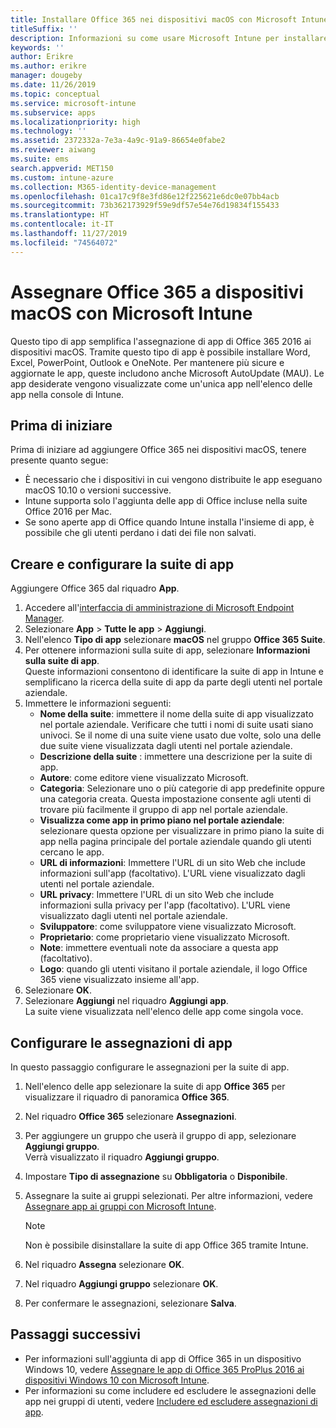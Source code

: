 ```yaml
---
title: Installare Office 365 nei dispositivi macOS con Microsoft Intune
titleSuffix: ''
description: Informazioni su come usare Microsoft Intune per installare le app di Office 365 nei dispositivi macOS.
keywords: ''
author: Erikre
ms.author: erikre
manager: dougeby
ms.date: 11/26/2019
ms.topic: conceptual
ms.service: microsoft-intune
ms.subservice: apps
ms.localizationpriority: high
ms.technology: ''
ms.assetid: 2372332a-7e3a-4a9c-91a9-86654e0fabe2
ms.reviewer: aiwang
ms.suite: ems
search.appverid: MET150
ms.custom: intune-azure
ms.collection: M365-identity-device-management
ms.openlocfilehash: 01ca17c9f8e3fd86e12f225621e6dc0e07bb4acb
ms.sourcegitcommit: 73b362173929f59e9df57e54e76d19834f155433
ms.translationtype: HT
ms.contentlocale: it-IT
ms.lasthandoff: 11/27/2019
ms.locfileid: "74564072"
---
```

# <a name="assign-office-365-to-macos-devices-with-microsoft-intune"></a>Assegnare Office 365 a dispositivi macOS con Microsoft Intune

Questo tipo di app semplifica l'assegnazione di app di Office 365 2016 ai dispositivi macOS. Tramite questo tipo di app è possibile installare Word, Excel, PowerPoint, Outlook e OneNote. Per mantenere più sicure e aggiornate le app, queste includono anche Microsoft AutoUpdate (MAU). Le app desiderate vengono visualizzate come un'unica app nell'elenco delle app nella console di Intune.


## <a name="before-you-start"></a>Prima di iniziare

Prima di iniziare ad aggiungere Office 365 nei dispositivi macOS, tenere presente quanto segue:

- È necessario che i dispositivi in cui vengono distribuite le app eseguano macOS 10.10 o versioni successive.
- Intune supporta solo l'aggiunta delle app di Office incluse nella suite Office 2016 per Mac.
- Se sono aperte app di Office quando Intune installa l'insieme di app, è possibile che gli utenti perdano i dati dei file non salvati.

## <a name="create-and-configure-the-app-suite"></a>Creare e configurare la suite di app

Aggiungere Office 365 dal riquadro **App**.
1. Accedere all'[interfaccia di amministrazione di Microsoft Endpoint Manager](https://go.microsoft.com/fwlink/?linkid=2109431).
2. Selezionare **App** > **Tutte le app** > **Aggiungi**.
3. Nell'elenco **Tipo di app** selezionare **macOS** nel gruppo **Office 365 Suite**.
4. Per ottenere informazioni sulla suite di app, selezionare **Informazioni sulla suite di app**.  
    Queste informazioni consentono di identificare la suite di app in Intune e semplificano la ricerca della suite di app da parte degli utenti nel portale aziendale.
5. Immettere le informazioni seguenti:
    - **Nome della suite**: immettere il nome della suite di app visualizzato nel portale aziendale. Verificare che tutti i nomi di suite usati siano univoci. Se il nome di una suite viene usato due volte, solo una delle due suite viene visualizzata dagli utenti nel portale aziendale.
    - **Descrizione della suite** : immettere una descrizione per la suite di app.
    - **Autore**: come editore viene visualizzato Microsoft.
    - **Categoria**: Selezionare uno o più categorie di app predefinite oppure una categoria creata. Questa impostazione consente agli utenti di trovare più facilmente il gruppo di app nel portale aziendale.
    - **Visualizza come app in primo piano nel portale aziendale**: selezionare questa opzione per visualizzare in primo piano la suite di app nella pagina principale del portale aziendale quando gli utenti cercano le app.
    - **URL di informazioni**: Immettere l'URL di un sito Web che include informazioni sull'app (facoltativo). L'URL viene visualizzato dagli utenti nel portale aziendale.
    - **URL privacy**: Immettere l'URL di un sito Web che include informazioni sulla privacy per l'app (facoltativo). L'URL viene visualizzato dagli utenti nel portale aziendale.
    - **Sviluppatore**: come sviluppatore viene visualizzato Microsoft.
    - **Proprietario**: come proprietario viene visualizzato Microsoft.
    - **Note**: immettere eventuali note da associare a questa app (facoltativo).
    - **Logo**: quando gli utenti visitano il portale aziendale, il logo Office 365 viene visualizzato insieme all'app.
6. Selezionare **OK**.
7. Selezionare **Aggiungi** nel riquadro **Aggiungi app**.  
    La suite viene visualizzata nell'elenco delle app come singola voce.

## <a name="configure-app-assignments"></a>Configurare le assegnazioni di app

In questo passaggio configurare le assegnazioni per la suite di app. 

1. Nell'elenco delle app selezionare la suite di app **Office 365** per visualizzare il riquadro di panoramica **Office 365**.
2. Nel riquadro **Office 365** selezionare **Assegnazioni**.
3. Per aggiungere un gruppo che userà il gruppo di app, selezionare **Aggiungi gruppo**.  
    Verrà visualizzato il riquadro **Aggiungi gruppo**.
4. Impostare **Tipo di assegnazione** su **Obbligatoria** o **Disponibile**.
5. Assegnare la suite ai gruppi selezionati. Per altre informazioni, vedere [Assegnare app ai gruppi con Microsoft Intune](apps-deploy.md).

    >[!Note]
    > Non è possibile disinstallare la suite di app Office 365 tramite Intune.

5. Nel riquadro **Assegna** selezionare **OK**.
6. Nel riquadro **Aggiungi gruppo** selezionare **OK**.
7. Per confermare le assegnazioni, selezionare **Salva**.

## <a name="next-steps"></a>Passaggi successivi

- Per informazioni sull'aggiunta di app di Office 365 in un dispositivo Windows 10, vedere [Assegnare le app di Office 365 ProPlus 2016 ai dispositivi Windows 10 con Microsoft Intune](apps-add-office365.md).
- Per informazioni su come includere ed escludere le assegnazioni delle app nei gruppi di utenti, vedere [Includere ed escludere assegnazioni di app](apps-inc-exl-assignments.md).
